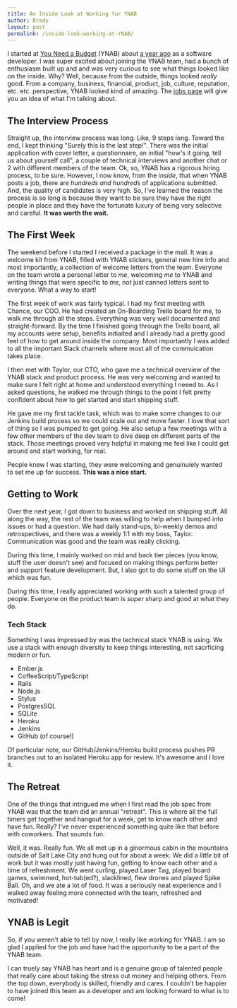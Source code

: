 ```yaml
---
title: An Inside Look at Working for YNAB
author: Brady
layout: post
permalink: /inside-look-working-at-YNAB/
---
```

I started at [You Need a Budget](http://www.youneedabudget.com/) (YNAB) about [a year ago](http://www.geekytidbits.com/joining-you-need-a-budget/) as a software developer.  I was super excited about joining the YNAB team, had a bunch of enthusiasm built up and and was very curious to see what things looked like on the inside.  Why?  Well, because from the outside, things looked _really_ good.  From a company, business, financial, product, job, culture, reputation, etc. etc. perspective, YNAB looked kind of amazing.  The [jobs page](http://www.youneedabudget.com/jobs) will give you an idea of what I'm talking about.

## The Interview Process
Straight up, the interview process was long.  Like, 9 steps long.  Toward the end, I kept thinking "Surely this is the last step!".  There was the initial application with cover letter, a questionnaire, an initial "how's it going, tell us about yourself call", a couple of technical interviews and another chat or 2 with different members of the team.  Ok, so, YNAB has a rigorous hiring process, to be sure.  However, I now know, from the _inside_, that when YNAB posts a job, there are _hundreds and hundreds_ of applications submitted.  And, the quality of candidates is very high.  So, I've learned the reason the process is so long is because they want to be sure they have the right people in place and they have the fortunate luxury of being very selective and careful.  **It was worth the wait.**

## The First Week
The weekend before I started I received a package in the mail.  It was a welcome kit from YNAB, filled with YNAB stickers, general new hire info and most importantly, a collection of welcome letters from the team.  Everyone on the team wrote a personal letter to _me_, welcoming _me_ to YNAB and writing things that were specific to _me_, not just canned letters sent to everyone.  What a way to start!

The first week of work was fairly typical.  I had my first meeting with Chance, our COO.  He had created an On-Boarding Trello board for me, to walk me through all the steps.  Everything was very well documented and straight-forward.  By the time I finished going through the Trello board, all my accounts were setup, benefits initiaited and I already had a pretty good feel of how to get around inside the company.  Most importantly I was added to all the important Slack channels where most all of the commuication takes place.

I then met with Taylor, our CTO, who gave me a technical overview of the YNAB stack and product process.  He was very welcoming and wanted to make sure I felt right at home and understood everything I neeed to.  As I asked questions, he walked me through things to the point I felt pretty confident about how to get started and start shipping stuff.

He gave me my first tackle task, which was to make some changes to our Jenkins build process so we could scale out and move faster.  I love that sort of thing so I was pumped to get going.  He also setup a few meetings with a few other members of the dev team to dive deep on different parts of the stack.  Those meetings proved very helpful in making me feel like I could get around and start working, for real.

People knew I was starting, they were welcoming and genuinuiely wanted to set me up for success.  **This was a nice start.**

## Getting to Work
Over the next year, I got down to business and worked on shipping stuff.  All along the way, the rest of the team was willing to help when I bumped into issues or had a question.  We had daily stand-ups, bi-weekly demos and retrospectives, and there was a weekly 1:1 with my boss, Taylor.  Communication was good and the team was really clicking.

During this time, I mainly worked on mid and back tier pieces (you know, stuff the user doesn't see) and focused on making things perform better and support feature development.  But, I also got to do some stuff on the UI which was fun.

During this time, I really appreciated working with such a talented group of people.  Everyone on the product team is _super_ sharp and good at what they do.

### Tech Stack
Something I was impressed by was the technical stack YNAB is using.  We use a stack with enough diversity to keep things interesting, not sacrficing modern or fun.

- Ember.js
- CoffeeScript/TypeScript 
- Rails
- Node.js
- Stylus
- PostgresSQL
- SQLite
- Heroku
- Jenkins
- GitHub (of course!)

Of particular note, our GitHub/Jenkins/Heroku build process pushes PR branches out to an isolated Heroku app for review.  It's awesome and I love it.

## The Retreat
One of the things that intrigued me when I first read the job spec from YNAB was that the team did an annual "retreat".  This is where all the full timers get together and hangout for a week, get to know each other and have fun.  Really?  I've never experienced something quite like that before with coworkers.  That sounds fun.

Well, it was.  Really fun.  We all met up in a ginormous cabin in the mountains outside of Salt Lake City and hung out for about a week.  We did a _little_ bit of work but it was mostly just having fun, getting to know each other and a time of refreshment.  We went curling, played Laser Tag, played board games, swimmed, hot-tub(ed?), slacklined, flew drones and played Spike Ball.  Oh, and we ate a lot of food.  It was a seriously neat experience and I walked away feeling more connected with the team, refreshed and motivated!

## YNAB is Legit
So, if you weren't able to tell by now, I really like working for YNAB.  I am so glad I applied for the job and have had the opportunity to be a part of the YNAB team.

I can truely say YNAB has heart and is a genuine group of talented people that really care about taking the stress out money and helping others.  From the top down, everybody is skilled, friendly and cares.  I couldn't be happier to have joined this team as a developer and am looking forward to what is to come!